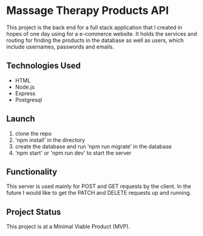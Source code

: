 <h1>Massage Therapy Products API</h1>

<p>This project is the back end for a full stack application that I created in hopes of one day using for a e-commerce website. It holds the services and routing for finding the products in the database as well as users, which include usernames, passwords and emails.</p>

<h2>Technologies Used</h2>

<ul>
  <li>HTML</li>
  <li>Node.js</li>
  <li>Express</li>
  <li>Postgresql</li>
</ul>

<h2>Launch</h2>

<ol>
  <li>clone the repo</li>
  <li>'npm install' in the directory</li>
  <li>create the database and run 'npm run migrate' in the database</li>
  <li>'npm start' or 'npm run dev' to start the server</li>
</ol>

<h2>Functionality</h2>
<p>This server is used mainly for POST and GET requests by the client. In the future I would like to get the PATCH and DELETE requests up and running.</p>

<h2>Project Status</h2>
<p>This project is at a Minimal Viable Product (MVP).</p>

